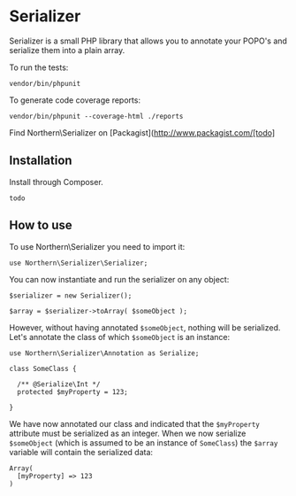 # Serializer

Serializer is a small PHP library that allows you to annotate your POPO's and serialize them into a plain array.

To run the tests:

    vendor/bin/phpunit

To generate code coverage reports:

    vendor/bin/phpunit --coverage-html ./reports

Find Northern\Serializer on [Packagist](http://www.packagist.com/[todo]

## Installation

Install through Composer.

    todo

## How to use

To use Northern\Serializer you need to import it:

    use Northern\Serializer\Serializer;

You can now instantiate and run the serializer on any object:

    $serializer = new Serializer();

    $array = $serializer->toArray( $someObject );

However, without having annotated `$someObject`, nothing will be serialized. Let's annotate the class of which `$someObject` is an instance:

    use Northern\Serializer\Annotation as Serialize;

    class SomeClass {

      /** @Serialize\Int */
      protected $myProperty = 123;

    }

We have now annotated our class and indicated that the `$myProperty` attribute must be serialized as an integer. When we now serialize `$someObject` (which is assumed to be an instance of `SomeClass`) the `$array` variable will contain the serialized data:

    Array(
      [myProperty] => 123
    )


